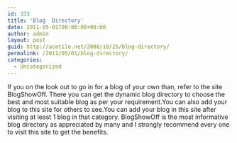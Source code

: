 ```yaml
---
id: 333
title: 'Blog  Directory'
date: 2011-05-01T00:00:00+00:00
author: admin
layout: post
guid: http://acetile.net/2008/10/25/blog-directory/
permalink: /2011/05/01/blog-directory/
categories:
  - Uncategorized
---
```

If you on the look out to go in for a blog of your own than, refer to the site BlogShowOff. There you can get the dynamic blog directory to choose the best and most suitable blog as per your requirement.You can also add your blog to this site for others to see.You can add your blog in this site after visiting at least 1 blog in that category. BlogShowOff is the most informative blog directory as appreciated by many and I strongly recommend every one to visit this site to get the benefits.